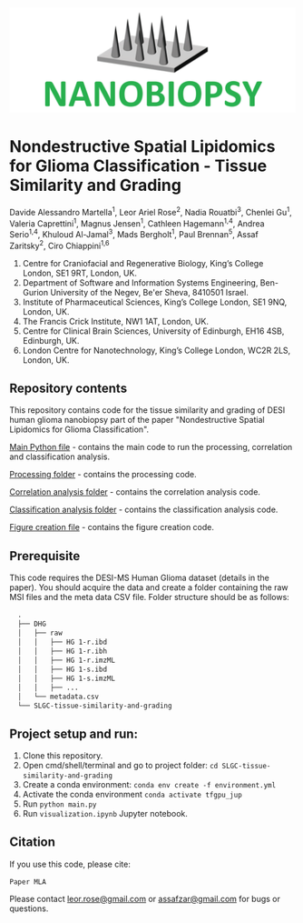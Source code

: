 ![NANOBIOPSY logo](./logo.png)

# Nondestructive Spatial Lipidomics for Glioma Classification - Tissue Similarity and Grading
Davide Alessandro Martella<sup>1</sup>, Leor Ariel Rose<sup>2</sup>, Nadia Rouatbi<sup>3</sup>, Chenlei Gu<sup>1</sup>, Valeria Caprettini<sup>1</sup>, Magnus Jensen<sup>1</sup>, Cathleen Hagemann<sup>1,4</sup>, Andrea Serio<sup>1,4</sup>, Khuloud Al-Jamal<sup>3</sup>, Mads Bergholt<sup>1</sup>, Paul Brennan<sup>5</sup>, Assaf Zaritsky<sup>2</sup>, Ciro Chiappini<sup>1,6</sup>

1. Centre for Craniofacial and Regenerative Biology, King’s College London, SE1 9RT, London, UK.
2. Department of Software and Information Systems Engineering, Ben-Gurion University of the Negev, Be'er Sheva, 8410501 Israel.
3. Institute of Pharmaceutical Sciences, King’s College London, SE1 9NQ, London, UK.
4. The Francis Crick Institute, NW1 1AT, London, UK.
5. Centre for Clinical Brain Sciences, University of Edinburgh, EH16 4SB, Edinburgh, UK.
6. London Centre for Nanotechnology, King’s College London, WC2R 2LS, London, UK.


## Repository contents
This repository contains code for the tissue similarity and grading of DESI human glioma nanobiopsy part of the paper "Nondestructive Spatial Lipidomics for Glioma Classification".

[Main Python file](./main.py) - contains the main code to run the processing, correlation and classification analysis.

[Processing folder](./processing) - contains the processing code.

[Correlation analysis folder](./correlation) - contains the correlation analysis code.

[Classification analysis folder](./classification) - contains the classification analysis code.

[Figure creation file](./visualization.ipynb) - contains the figure creation code.

## Prerequisite
This code requires the DESI-MS Human Glioma dataset (details in the paper). You should acquire the data and create a folder containing the raw MSI files and the meta data CSV file. Folder structure should be as follows:

      .
      ├── DHG
      │   ├── raw
      │   │   ├── HG 1-r.ibd
      │   │   ├── HG 1-r.ibh
      │   │   ├── HG 1-r.imzML
      │   │   ├── HG 1-s.ibd
      │   │   ├── HG 1-s.imzML
      │   │   ├── ...
      │   └── metadata.csv
      └── SLGC-tissue-similarity-and-grading

## Project setup and run:

1. Clone this repository.
2. Open cmd/shell/terminal and go to project folder: `cd SLGC-tissue-similarity-and-grading`
3. Create a conda environment: `conda env create -f environment.yml`
4. Activate the conda environment `conda activate tfgpu_jup`
5. Run `python main.py`
6. Run `visualization.ipynb` Jupyter notebook.

## Citation
If you use this code, please cite: 

```
Paper MLA
```

Please contact leor.rose@gmail.com or assafzar@gmail.com for bugs or questions.

